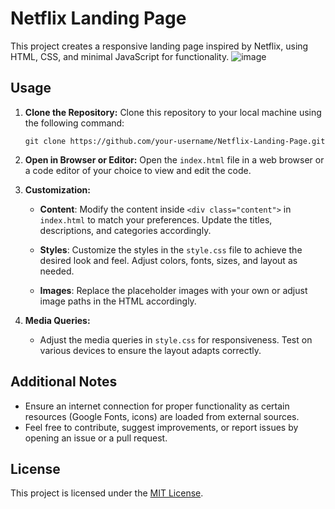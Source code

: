 # Netflix Landing Page

This project creates a responsive landing page inspired by Netflix, using HTML, CSS, and minimal JavaScript for functionality.
![image](https://github.com/AnjanaChekuri7/BHARAT_INTERN/assets/156013144/d953f248-166a-465f-9cb8-0d3a8d99e817)

## Usage

1. **Clone the Repository:** Clone this repository to your local machine using the following command:
    ```
    git clone https://github.com/your-username/Netflix-Landing-Page.git
    ```

2. **Open in Browser or Editor:** Open the `index.html` file in a web browser or a code editor of your choice to view and edit the code.

3. **Customization:**

    - **Content**: Modify the content inside `<div class="content">` in `index.html` to match your preferences. Update the titles, descriptions, and categories accordingly.
    
    - **Styles**: Customize the styles in the `style.css` file to achieve the desired look and feel. Adjust colors, fonts, sizes, and layout as needed.
    
    - **Images**: Replace the placeholder images with your own or adjust image paths in the HTML accordingly.

4. **Media Queries:**
    
    - Adjust the media queries in `style.css` for responsiveness. Test on various devices to ensure the layout adapts correctly.

## Additional Notes

- Ensure an internet connection for proper functionality as certain resources (Google Fonts, icons) are loaded from external sources.
- Feel free to contribute, suggest improvements, or report issues by opening an issue or a pull request.

## License

This project is licensed under the [MIT License](LICENSE).
